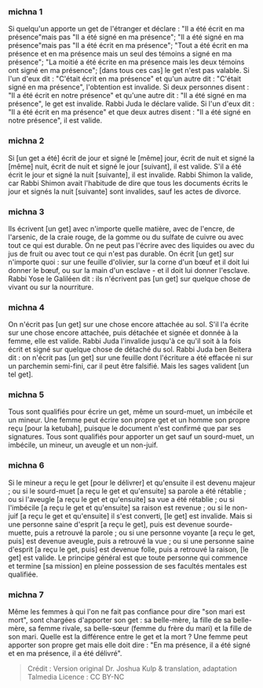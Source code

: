 
### michna 1
Si quelqu'un apporte un get de l'étranger et déclare : "Il a été écrit en ma présence"mais pas "Il a été signé en ma présence"; "Il a été signé en ma présence"mais pas "Il a été écrit en ma présence"; "Tout a été écrit en ma présence et en ma présence mais un seul des témoins a signé en ma présence"; "La moitié a été écrite en ma présence mais les deux témoins ont signé en ma présence"; [dans tous ces cas] le get n'est pas valable. Si l'un d'eux dit : "C'était écrit en ma présence" et qu'un autre dit : "C'était signé en ma présence", l'obtention est invalide. Si deux personnes disent : "Il a été écrit en notre présence" et qu'une autre dit : "Il a été signé en ma présence", le get est invalide. Rabbi Juda le déclare valide. Si l'un d'eux dit : "Il a été écrit en ma présence" et que deux autres disent : "Il a été signé en notre présence", il est valide.

### michna 2
Si [un get a été] écrit de jour et signé le [même] jour, écrit de nuit et signé la [même] nuit, écrit de nuit et signé le jour [suivant], il est valide. S'il a été écrit le jour et signé la nuit [suivante], il est invalide. Rabbi Shimon la valide, car Rabbi Shimon avait l'habitude de dire que tous les documents écrits le jour et signés la nuit [suivante] sont invalides, sauf les actes de divorce.

### michna 3
Ils écrivent [un get] avec n'importe quelle matière, avec de l'encre, de l'arsenic, de la craie rouge, de la gomme ou du sulfate de cuivre ou avec tout ce qui est durable. On ne peut pas l'écrire avec des liquides ou avec du jus de fruit ou avec tout ce qui n'est pas durable. On écrit [un get] sur n'importe quoi : sur une feuille d'olivier, sur la corne d'un bœuf et il doit lui donner le bœuf, ou sur la main d'un esclave - et il doit lui donner l'esclave. Rabbi Yose le Galiléen dit : ils n'écrivent pas [un get] sur quelque chose de vivant ou sur la nourriture.

### michna 4
On n'écrit pas [un get] sur une chose encore attachée au sol. S'il l'a écrite sur une chose encore attachée, puis détachée et signée et donnée à la femme, elle est valide. Rabbi Juda l'invalide jusqu'à ce qu'il soit à la fois écrit et signé sur quelque chose de détaché du sol. Rabbi Juda ben Beitera dit : on n'écrit pas [un get] sur une feuille dont l'écriture a été effacée ni sur un parchemin semi-fini, car il peut être falsifié. Mais les sages valident [un tel get].

### michna 5
Tous sont qualifiés pour écrire un get, même un sourd-muet, un imbécile et un mineur. Une femme peut écrire son propre get et un homme son propre reçu [pour la ketubah], puisque le document n'est confirmé que par ses signatures. Tous sont qualifiés pour apporter un get sauf un sourd-muet, un imbécile, un mineur, un aveugle et un non-juif.

### michna 6
Si le mineur a reçu le get [pour le délivrer] et qu'ensuite il est devenu majeur ; ou si le sourd-muet [a reçu le get et qu'ensuite] sa parole a été rétablie ; ou si l'aveugle [a reçu le get et qu'ensuite] sa vue a été rétablie ; ou si l'imbécile [a reçu le get et qu'ensuite] sa raison est revenue ; ou si le non-juif [a reçu le get et qu'ensuite] il s'est converti, [le get] est invalide. Mais si une personne saine d'esprit [a reçu le get], puis est devenue sourde-muette, puis a retrouvé la parole ; ou si une personne voyante [a reçu le get, puis] est devenue aveugle, puis a retrouvé la vue ; ou si une personne saine d'esprit [a reçu le get, puis] est devenue folle, puis a retrouvé la raison, [le get] est valide. Le principe général est que toute personne qui commence et termine [sa mission] en pleine possession de ses facultés mentales est qualifiée.

### michna 7
Même les femmes à qui l'on ne fait pas confiance pour dire "son mari est mort", sont chargées d'apporter son get : sa belle-mère, la fille de sa belle-mère, sa femme rivale, sa belle-sœur (femme du frère du mari) et la fille de son mari. Quelle est la différence entre le get et la mort ? Une femme peut apporter son propre get mais elle doit dire : "En ma présence, il a été signé et en ma présence, il a été délivré".

>Crédit : Version original Dr. Joshua Kulp & translation, adaptation Talmedia
>Licence : CC BY-NC